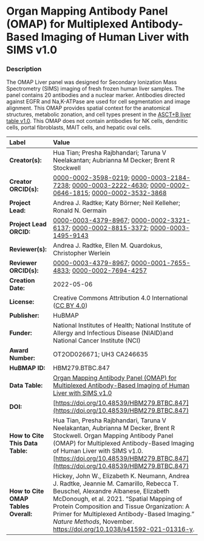 # Organ Mapping Antibody Panel (OMAP)  for Multiplexed Antibody-Based Imaging of Human Liver with SIMS v1.0

### Description
The OMAP Liver panel was designed for Secondary Ionization Mass Spectrometry (SIMS) imaging of fresh frozen human liver samples. The panel contains 20 antibodies and a nuclear marker.  Antibodies directed against EGFR and Na,K-ATPase are used for cell segmentation and image alignment. This OMAP provides spatial context for the anatomical structures, metabolic zonation, and  cell types present in the [ASCT+B liver table v1.0](https://doi.org/10.48539/HBM476.BQCC.574). This OMAP does not contain antibodies for NK cells, dendritic cells, portal fibroblasts, MAIT cells,  and hepatic oval cells.


| Label | Value |
| :------------- |:-------------|
| **Creator(s):** | Hua Tian; Presha Rajbhandari; Taruna V Neelakantan; Aubrianna M Decker; Brent R Stockwell |
| **Creator ORCID(s):** |[0000-0002-3598-0219](https://orcid.org/0000-0002-3598-0219); [0000-0003-2184-7238](https://orcid.org/0000-0003-2184-7238); [0000-0003-2222-4630](https://orcid.org/0000-0003-2222-4630); [0000-0002-0646-1815](https://orcid.org/0000-0002-0646-1815); [0000-0002-3532-3868](https://orcid.org/0000-0002-3532-3868)|
| **Project Lead:** | Andrea J. Radtke; Katy B&ouml;rner; Neil Kelleher; Ronald N. Germain |
| **Project Lead ORCID:** | [0000-0003-4379-8967](https://orcid.org/0000-0003-4379-8967); [0000-0002-3321-6137](https://orcid.org/0000-0002-3321-6137); [0000-0002-8815-3372](https://orcid.org/0000-0002-8815-3372); [0000-0003-1495-9143](https://orcid.org/0000-0003-1495-9143) |
| **Reviewer(s):** |Andrea J. Radtke,  Ellen  M. Quardokus, Christopher Werlein|
| **Reviewer ORCID(s):** |[0000-0003-4379-8967](https://orcid.org/0000-0003-4379-8967); [0000-0001-7655-4833](https://orcid.org/0000-0001-7655-4833); [0000-0002-7694-4257](0000-0002-7694-4257)|
| **Creation Date:** | 2022-05-06 |
| **License:** | Creative Commons Attribution 4.0 International ([CC BY 4.0](https://creativecommons.org/licenses/by/4.0/)) |
| **Publisher:** | HuBMAP |
| **Funder:** | National Institutes of Health; National Institute of Allergy and Infectious Disease (NIAID)and National Cancer Institute (NCI) |
| **Award Number:** | OT2OD026671;  UH3 CA246635|
| **HuBMAP ID:** | HBM279.BTBC.847 |
| **Data Table:** | [Organ Mapping Antibody Panel (OMAP)  for Multiplexed Antibody-Based Imaging of Human Liver with SIMS v1.0](https://hubmapconsortium.github.io/ccf-releases/v1.2/omap/OMAP_Liver_SIMS.csv)|
| **DOI:** | [https://doi.org/10.48539/HBM279.BTBC.847](https://doi.org/10.48539/HBM279.BTBC.847) |
| **How to Cite This Data Table:** |Hua Tian, Presha Rajbhandari, Taruna V Neelakantan, Aubrianna M Decker, Brent R Stockwell. Organ Mapping Antibody Panel (OMAP) for Multiplexed Antibody-Based Imaging of Human Liver with SIMS v1.0. [https://doi.org/10.48539/HBM279.BTBC.847](https://doi.org/10.48539/HBM279.BTBC.847) |
| **How to Cite OMAP Tables Overall:** | Hickey, John W., Elizabeth K. Neumann, Andrea J. Radtke, Jeannie M. Camarillo, Rebecca T. Beuschel, Alexandre Albanese, Elizabeth McDonough, et al. 2021. “Spatial Mapping of Protein Composition and Tissue Organization: A Primer for Multiplexed Antibody-Based Imaging.” *Nature Methods*, November. https://doi.org/10.1038/s41592-021-01316-y. |


